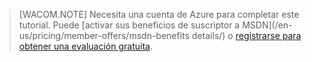 > \[WACOM.NOTE\] 
> Necesita una cuenta de Azure para completar este tutorial. Puede [activar sus beneficios de suscriptor a MSDN](/en-us/pricing/member-offers/msdn-benefits details/) o [registrarse para obtener una evaluación gratuita](/en-us/pricing/free-trial/).